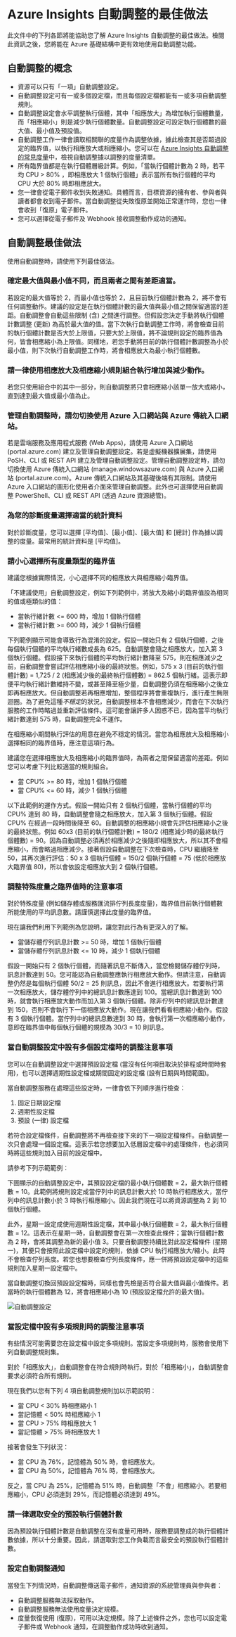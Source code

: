 <properties
	pageTitle="Azure Insights：Azure Insights 自動調整的最佳做法。| Microsoft Azure"
	description="了解在 Azure Insights 中有效使用自動調整的原則。"
	authors="kamathashwin"
	manager=""
	editor=""
	services="monitoring-and-diagnostics"
	documentationCenter="monitoring-and-diagnostics"/>

<tags
	ms.service="monitoring-and-diagnostics"
	ms.workload="na"
	ms.tgt_pltfrm="na"
	ms.devlang="na"
	ms.topic="article"
	ms.date="07/15/2016"
	ms.author="ashwink"/>

# Azure Insights 自動調整的最佳做法

此文件中的下列各節將能協助您了解 Azure Insights 自動調整的最佳做法。檢閱此資訊之後，您將能在 Azure 基礎結構中更有效地使用自動調整功能。

## 自動調整的概念

- 資源可以只有「一項」自動調整設定。
- 自動調整設定可有一或多個設定檔，而且每個設定檔都能有一或多項自動調整規則。
- 自動調整設定會水平調整執行個體，其中「相應放大」為增加執行個體數量，而「相應縮小」則是減少執行個體數量。自動調整設定可設定執行個體數的最大值、最小值及預設值。
- 自動調整工作一律會讀取相關聯的度量作為調整依據，據此檢查其是否超過設定的臨界值，以執行相應放大或相應縮小。您可以在 [Azure Insights 自動調整的常見度量](insights-autoscale-common-metrics.md)中，檢視自動調整據以調整的度量清單。
- 所有臨界值都是在執行個體層級計算。例如，「當執行個體計數為 2 時，若平均 CPU > 80% ，即相應放大 1 個執行個體」表示當所有執行個體的平均 CPU 大於 80% 時即相應放大。
- 您一律會從電子郵件收到失敗通知。具體而言，目標資源的擁有者、參與者與讀者都會收到電子郵件。當自動調整從失敗復原並開始正常運作時，您也一律會收到「復原」電子郵件。
- 您可以選擇從電子郵件及 Webhook 接收調整動作成功的通知。

## 自動調整最佳做法

使用自動調整時，請使用下列最佳做法。

### 確定最大值與最小值不同，而且兩者之間有差距適當。
若設定的最大值等於 2，而最小值也等於 2，且目前執行個體計數為 2，將不會有任何調整動作。建議的設定是在執行個體計數的最大值與最小值之間保留適當的差距。自動調整會自動這些限制 (含) 之間進行調整。但假設您決定手動將執行個體計數調整 (更新) 為高於最大值的值。當下次執行自動調整工作時，將會檢查目前的執行個體計數是否大於上限值，只要大於上限值，將不論規則設定的臨界值為何，皆會相應縮小為上限值。同樣地，若您手動將目前的執行個體計數調整為小於最小值，則下次執行自動調整工作時，將會相應放大為最小執行個體數。

### 請一律使用相應放大及相應縮小規則組合執行增加與減少動作。

若您只使用組合中的其中一部分，則自動調整將只會相應縮小該單一放大或縮小，直到達到最大值或最小值為止。

### 管理自動調整時，請勿切換使用 Azure 入口網站與 Azure 傳統入口網站。
若是雲端服務及應用程式服務 (Web Apps)，請使用 Azure 入口網站 (portal.azure.com) 建立及管理自動調整設定。若是虛擬機器擴展集，請使用 PoSH、CLI 或 REST API 建立及管理自動調整設定。管理自動調整設定時，請勿切換使用 Azure 傳統入口網站 (manage.windowsazure.com) 與 Azure 入口網站 (portal.azure.com)。Azure 傳統入口網站及其基礎後端有其限制。請使用 Azure 入口網站的圖形化使用者介面來管理自動調整。此外也可選擇使用自動調整 PowerShell、CLI 或 REST API (透過 Azure 資源總管)。

### 為您的診斷度量選擇適當的統計資料
對於診斷度量，您可以選擇 [平均值]、[最小值]、[最大值] 和 [總計] 作為據以調整的度量。最常用的統計資料是 [平均值]。

### 請小心選擇所有度量類型的臨界值
建議您根據實際情況，小心選擇不同的相應放大與相應縮小臨界值。

「不建議使用」自動調整設定，例如下列範例中，將放大及縮小的臨界值設為相同的值或極類似的值：

- 當執行緒計數 <= 600 時，增加 1 個執行個體
- 當執行緒計數 >= 600 時，減少 1 個執行個體


下列範例顯示可能會導致行為混淆的設定。假設一開始只有 2 個執行個體，之後每個執行個體的平均執行緒數成長為 625。自動調整會隨之相應放大，加入第 3 個執行個體。假設接下來執行個體的平均執行緒計數降至 575，則在相應減少之前，自動調整會嘗試評估相應縮小後的最終狀態。例如，575 x 3 (目前的執行個體計數) = 1,725 / 2 (相應減少後的最終執行個體數) = 862.5 個執行緒。這表示即便平均執行緒計數維持不變，或甚至降至極少量，自動調整仍須在相應縮小之後立即再相應放大。但自動調整若再相應增加，整個程序將會重複執行，進行產生無限迴圈。為了避免這種*不穩定*的狀況，自動調整根本不會相應減少，而會在下次執行服務的工作時略過並重新評估條件。這可能會讓許多人困惑不已，因為當平均執行緒計數達到 575 時，自動調整完全不運作。

在相應縮小期間執行評估的用意在避免不穩定的情況。當您為相應放大及相應縮小選擇相同的臨界值時，應注意這項行為。

建議您在選擇相應放大及相應縮小的臨界值時，為兩者之間保留適當的差距。例如您可以考慮下列比較適當的規則組合。

- 當 CPU% >= 80 時，增加 1 個執行個體
- 當 CPU% <= 60 時，減少 1 個執行個體

以下此範例的運作方式。假設一開始只有 2 個執行個體，當執行個體的平均 CPU% 達到 80 時，自動調整會隨之相應放大，加入第 3 個執行個體。假設 CPU% 在經過一段時間後降至 60。自動調整的相應縮小規會先評估相應縮小之後的最終狀態。例如 60x3 (目前的執行個體計數) = 180/2 (相應減少時的最終執行個體數) = 90。因為自動調整必須再於相應減少之後隨即相應放大，所以其不會相應縮小，而會略過相應減少。接著假設自動調整在下次檢查時，CPU 繼續降至 50，其再次進行評估：50 x 3 個執行個體 = 150/2 個執行個體 = 75 (低於相應放大臨界值 80)，所以會依設定相應放大到 2 個執行個體。

### 調整特殊度量之臨界值時的注意事項
 對於特殊度量 (例如儲存體或服務匯流排佇列長度度量)，臨界值目前執行個體數所能使用的平均訊息數。請謹慎選擇此度量的臨界值。

現在讓我們利用下列範例為您說明，讓您對此行為有更深入的了解。

- 當儲存體佇列訊息計數 >= 50 時，增加 1 個執行個體
- 當儲存體佇列訊息計數 <= 10 時，減少 1 個執行個體

假設一開始只有 2 個執行個體，而隨著訊息不斷傳入，當您檢閱儲存體佇列時，訊息計數達到 50。您可能認為自動調整應執行相應放大動作。但請注意，自動調整仍然是每個執行個體 50/2 = 25 則訊息，因此不會進行相應放大。若要執行第一次相應放大，儲存體佇列中的總訊息計數應達到 100。當總訊息計數達到 100 時，就會執行相應放大動作而加入第 3 個執行個體。除非佇列中的總訊息計數達到 150，否則不會執行下一個相應放大動作。現在讓我們看看相應縮小動作。假設有 3 個執行個體。當佇列中的總訊息數達到 30 時，會執行第一次相應縮小動作，意即在臨界值中每個執行個體的規模為 30/3 = 10 則訊息。

### 當自動調整設定中設有多個設定檔時的調整注意事項

您可以在自動調整設定中選擇預設設定檔 (當沒有任何項目取決於排程或時間時套用)，也可以選擇週期性設定檔或期間固定的設定檔 (設有日期與時間範圍)。

當自動調整服務在處理這些設定時，一律會依下列順序進行檢查︰

1. 固定日期設定檔
2. 週期性設定檔
3. 預設 (一律) 設定檔

若符合設定檔條件，自動調整將不再檢查接下來的下一項設定檔條件。自動調整一次只會處理一個設定檔。這表示若您想要加入低層設定檔中的處理條件，也必須同時將這些規則加入目前的設定檔中。

請參考下列示範範例︰

下圖顯示的自動調整設定中，其預設設定檔的最小執行個體數 = 2，最大執行個體數 = 10。此範例將規則設定成當佇列中的訊息計數大於 10 時執行相應放大，當佇列中的訊息計數小於 3 時執行相應縮小。因此我們現在可以將資源調整為 2 到 10 個執行個體。

此外，星期一設定成使用週期性設定檔，其中最小執行個體數 = 2，最大執行個體數 = 12。這表示在星期一時，自動調整會在第一次檢查此條件；當執行個體計數為 2 時，會將其調整為新的最小值 3。只要自動調整持續比對此設定檔條件 (星期一)，其便只會按照此設定檔中設定的規則，依據 CPU 執行相應放大/縮小。此時不會檢查佇列長度。若您也想要檢查佇列長度條件，應一併將預設設定檔中的這些規則加入星期一設定檔中。

當自動調整切換回預設設定檔時，同樣也會先檢是否符合最大值與最小值條件。若當時的執行個體數為 12，將會相應縮小為 10 (預設設定檔允許的最大值)。

![自動調整設定](./media/insights-autoscale-best-practices/insights-autoscale-best-practices.png)

### 當設定檔中設有多項規則時的調整注意事項
有些情況可能需要您在設定檔中設定多項規則。當設定多項規則時，服務會使用下列自動調整規則集。

對於「相應放大」，自動調整會在符合規則時執行。對於「相應縮小」，自動調整會要求必須符合所有規則。
 
現在我們以您有下列 4 項自動調整規則加以示範說明︰
 
- 當 CPU < 30% 時相應縮小 1
- ​當記憶體 < 50% 時相應縮小 1​
- ​當 CPU > 75% 時相應放大 1
- ​當記憶體 > 75% 時相應放大 1​

接著會發生下列狀況：
- 當 CPU 為 76%，記憶體為 50% 時，會相應放大。
- 當 CPU 為 50%，記憶體為 76% 時，會相應放大。
 
反之，當 CPU 為 25%，記憶體為 51% 時，自動調整「不會」相應縮小。若要相應縮小，CPU 必須達到 29%，而記憶體必須達到 49%。

### 請一律選取安全的預設執行個體計數
因為預設執行個體計數是自動調整在沒有度量可用時，服務要調整成的執行個體計數依據，所以十分重要。因此，請選取對您工作負載而言最安全的預設執行個體計數。

### 設定自動調整通知
當發生下列情況時，自動調整傳送電子郵件，通知資源的系統管理員與參與者︰
- 自動調整服務無法採取動作。
- 自動調整服務無法使用度量決定規模。
- 度量恢復使用 (復原)，可用以決定規模。除了上述條件之外，您也可以設定電子郵件或 Webhook 通知，在調整動作成功時收到通知。

<!---HONumber=AcomDC_0810_2016---->